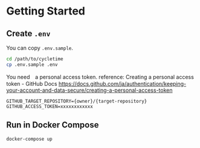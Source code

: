 # Getting Started

## Create `.env`

You can copy `.env.sample`.
```sh
cd /path/to/cycletime
cp .env.sample .env
```

You need　a personal access token.
reference: Creating a personal access token - GitHub Docs https://docs.github.com/ja/authentication/keeping-your-account-and-data-secure/creating-a-personal-access-token

```
GITHUB_TARGET_REPOSITORY={owner}/{target-repository}
GITHUB_ACCESS_TOKEN=xxxxxxxxxxxx
```


## Run in Docker Compose
```
docker-compose up
```
